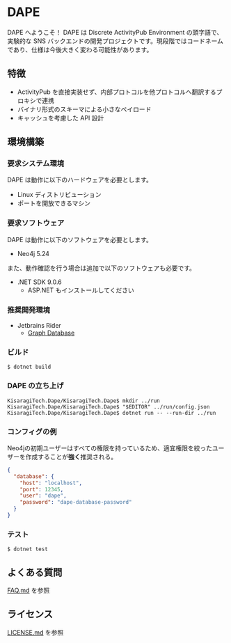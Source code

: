 # DAPE

DAPE へようこそ！
DAPE は Discrete ActivityPub Environment の頭字語で、実験的な SNS バックエンドの開発プロジェクトです。現段階ではコードネームであり、仕様は今後大きく変わる可能性があります。


## 特徴
* ActivityPub を直接実装せず、内部プロトコルを他プロトコルへ翻訳するプロキシで連携
* バイナリ形式のスキーマによる小さなペイロード
* キャッシュを考慮した API 設計

## 環境構築

### 要求システム環境

DAPE は動作に以下のハードウェアを必要とします。

* Linux ディストリビューション
* ポートを開放できるマシン

### 要求ソフトウェア

DAPE は動作に以下のソフトウェアを必要とします。

* Neo4j 5.24

また、動作確認を行う場合は追加で以下のソフトウェアも必要です。

* .NET SDK 9.0.6
    * ASP.NET もインストールしてください

### 推奨開発環境

* Jetbrains Rider
    * [Graph Database](https://plugins.jetbrains.com/plugin/20417)

### ビルド
```shell
$ dotnet build
```

### DAPE の立ち上げ

```shell
KisaragiTech.Dape/KisaragiTech.Dape$ mkdir ../run
KisaragiTech.Dape/KisaragiTech.Dape$ "$EDITOR" ../run/config.json
KisaragiTech.Dape/KisaragiTech.Dape$ dotnet run -- --run-dir ../run
```

### コンフィグの例

Neo4jの初期ユーザーはすべての権限を持っているため、適宜権限を絞ったユーザーを作成することが**強く**推奨される。
```json
{
  "database": {
    "host": "localhost",
    "port": 12345,
    "user": "dape",
    "password": "dape-database-password"
  }
}
```

### テスト
```shell
$ dotnet test
```

## よくある質問
[FAQ.md](./FAQ.md) を参照

## ライセンス
[LICENSE.md](./LICENSE.md) を参照
